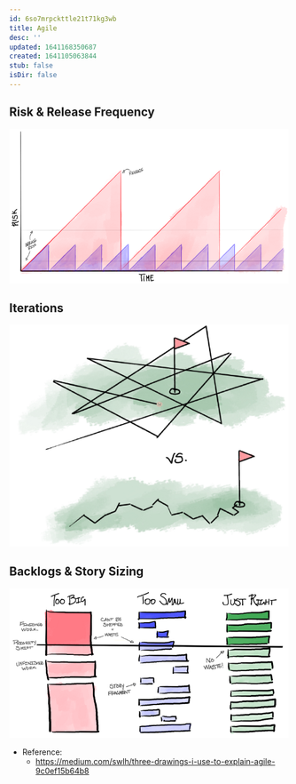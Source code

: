 ```yaml
---
id: 6so7mrpckttle21t71kg3wb
title: Agile
desc: ''
updated: 1641168350687
created: 1641105063844
stub: false
isDir: false
---
```



## Risk & Release Frequency

![alt](assets/images/Pasted_image_20211130105154.png)

## Iterations

![alt](assets/images/Pasted_image_20211130105226.png)

## Backlogs & Story Sizing

![alt](assets/images/Pasted_image_20211130105241.png)

- Reference:
  - <https://medium.com/swlh/three-drawings-i-use-to-explain-agile-9c0ef15b64b8>
